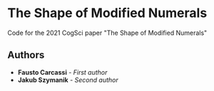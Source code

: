 # The Shape of Modified Numerals

 Code for the 2021 CogSci paper "The Shape of Modified Numerals"
 
 ## Authors
* **Fausto Carcassi** - *First author*
* **Jakub Szymanik** - *Second author*
